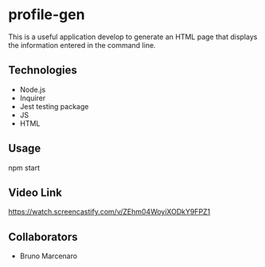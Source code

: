 # profile-gen

This is a useful application develop to generate an HTML page that displays the information entered in the command line. 

## Technologies
* Node.js
 * Inquirer
 * Jest testing package
* JS
* HTML

## Usage

npm start

## Video Link

https://watch.screencastify.com/v/ZEhm04WoyiXODkY9FPZ1

## Collaborators

* Bruno Marcenaro
